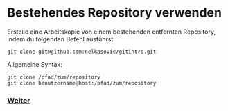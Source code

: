 # Bestehendes Repository verwenden

Erstelle eine Arbeitskopie von einem bestehenden entfernten Repository, indem du folgenden Befehl ausführst:

```
git clone git@github.com:nelkasovic/gitintro.git
```

Allgemeine Syntax:

```
git clone /pfad/zum/repository
git clone benutzername@host:/pfad/zum/repository
```

### [Weiter](Commit.md)
